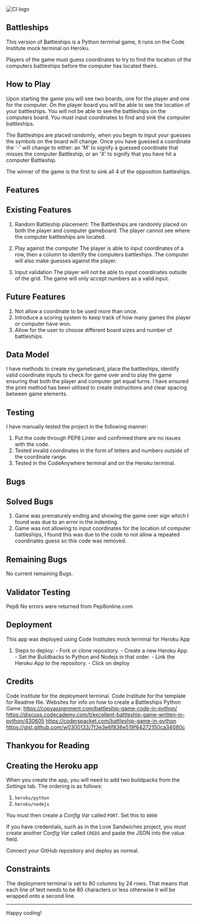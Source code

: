 ![CI logo](https://codeinstitute.s3.amazonaws.com/fullstack/ci_logo_small.png)

## Battleships

This version of Battleships is a Python terminal game, it runs on the Code Institute mock terminal on Heroku.

Players of the game must guess coordinates to try to find the location of the computers battleships before the computer has located theirs. 



## How to Play

Upon starting the game you will see two boards, one for the player and one for the computer.
On the player board you will be able to see the location of your battleships.
You will not be able to see the battleships on the computers board.
You must input coordinates to find and sink the computer battleships.

The Battleships are placed randomly, when you begin to input your guesses the symbols on the board will change.
Once you have guessed a coordinate the '-' will change to either: an 'M' to signify a guessed coordinate that misses the computer Battleship, or an 'X' to signify that you have hit a computer Battleship.

The winner of the game is the first to sink all 4 of the opposition battleships.

## Features

## Existing Features

1. Random Battleship placement: 
        The Battleships are randomly placed on both the player and computer gameboard. 
        The player cannot see where the computer battleships are located.

2. Play against the computer
        The player is able to input coordinates of a row, then a column to identify the computers battleships.
        The computer will also make guesses against the player.

3. Input validation
        The player will not be able to input coordinates outside of the grid.
        The game will only accept numbers as a valid input. 

## Future Features

1. Not allow a coordinate to be used more than once.
2. Introduce a scoring system to keep track of how many games the player or computer have won. 
3. Allow for the user to choose different board sizes and number of battleships. 

## Data Model 

I have methods to create my gameboard, place the battleships, identify valid coordinate inputs to check for game over and to play the game ensuring that both the player and computer get equal turns. 
I have ensured the print method has been utilised to create instructions and clear spacing between game elements. 

## Testing

I have manually tested the project in the following manner:

1. Put the code through PEP8 Linter and confirmed there are no issues with the code. 
2. Tested invalid coordinates in the form of letters and numbers outside of the coordinate range.
3. Tested in the CodeAnywhere terminal and on the Heroku terminal. 

## Bugs

## Solved Bugs

1. Game was prematurely ending and showing the game over sign which I found was due to an error in the indenting. 
2. Game was not allowing to input coordinates for the location of computer battleships, I found this was due to the code to not allow a repeated coordinates guess so this code was removed. 

## Remaining Bugs

No current remaining Bugs.

## Validator Testing

Pep8
    No errors were returned from Pep8online.com

## Deployment

This app was deployed using Code Institutes mock terminal for Heroku App
1. Steps to deploy:
        - Fork or clone repository.
        - Create a new Heroku App.
        - Set the Buildbacks to Python and Nodejs in that order.
        - Link the Heroku App to the repository.
        - Click on deploy

## Credits

Code Institute for the deployment terminal. 
Code Institute for the template for Readme file. 
Websites for info on how to create a Battleships Python Game: 
        https://copyassignment.com/battleship-game-code-in-python/
        https://discuss.codecademy.com/t/excellent-battleship-game-written-in-python/430605 
        https://coderspacket.com/battleship-game-in-python 
        https://gist.github.com/w0300133/7f3e3e6f836e519f64272150ca34080c 

## Thankyou for Reading


## Creating the Heroku app

When you create the app, you will need to add two buildpacks from the _Settings_ tab. The ordering is as follows:

1. `heroku/python`
2. `heroku/nodejs`

You must then create a _Config Var_ called `PORT`. Set this to `8000`

If you have credentials, such as in the Love Sandwiches project, you must create another _Config Var_ called `CREDS` and paste the JSON into the value field.

Connect your GitHub repository and deploy as normal.

## Constraints

The deployment terminal is set to 80 columns by 24 rows. That means that each line of text needs to be 80 characters or less otherwise it will be wrapped onto a second line.

---

Happy coding!
